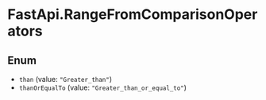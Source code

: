 # FastApi.RangeFromComparisonOperators

## Enum

* `than` (value: `"Greater_than"`)
* `thanOrEqualTo` (value: `"Greater_than_or_equal_to"`)
